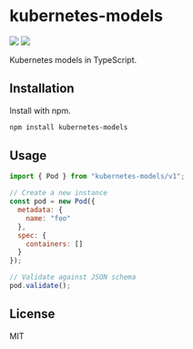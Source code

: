 # kubernetes-models

[![](https://img.shields.io/npm/v/kubernetes-models.svg)](https://www.npmjs.com/package/kubernetes-models) [![](https://img.shields.io/badge/kubernetes-1.22.0-green.svg)](https://github.com/kubernetes/kubernetes/tree/v1.22.0)

Kubernetes models in TypeScript.

## Installation

Install with npm.

```sh
npm install kubernetes-models
```

## Usage

```js
import { Pod } from "kubernetes-models/v1";

// Create a new instance
const pod = new Pod({
  metadata: {
    name: "foo"
  },
  spec: {
    containers: []
  }
});

// Validate against JSON schema
pod.validate();
```

## License

MIT
